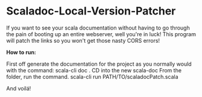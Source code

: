 # Scaladoc-Local-Version-Patcher
If you want to see your scala documentation without having to go through the pain of booting up an entire webserver, well you're in luck! This program will patch the links so you won't get those nasty CORS errors!


**How to run:**

First off generate the documentation for the project as you normally would with the command: scala-cli doc .
CD into the new scala-doc
From the folder, run the command. scala-cli run PATH/TO/scaladocPatch.scala

And voilá!
